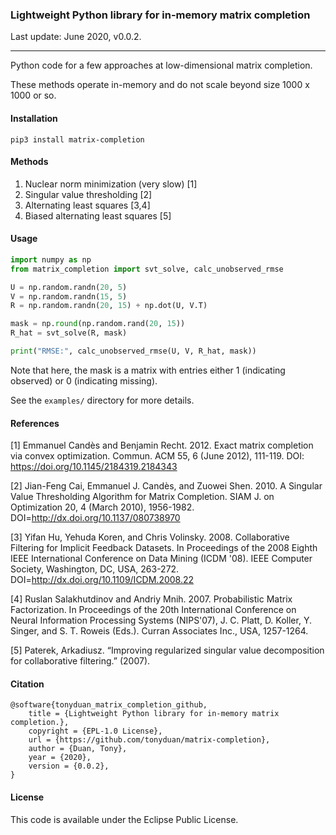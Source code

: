 ### Lightweight Python library for in-memory matrix completion

Last update: June 2020, v0.0.2.

---

Python code for a few approaches at low-dimensional matrix completion. 

These methods operate in-memory and do not scale beyond size 1000 x 1000 or so. 

#### Installation

```shell
pip3 install matrix-completion
```

#### Methods

1. Nuclear norm minimization (very slow) [1]
2. Singular value thresholding [2]
3. Alternating least squares [3,4]
4. Biased alternating least squares [5]

#### Usage

```python
import numpy as np
from matrix_completion import svt_solve, calc_unobserved_rmse

U = np.random.randn(20, 5)
V = np.random.randn(15, 5)
R = np.random.randn(20, 15) + np.dot(U, V.T)

mask = np.round(np.random.rand(20, 15))
R_hat = svt_solve(R, mask)

print("RMSE:", calc_unobserved_rmse(U, V, R_hat, mask))
```

Note that here, the mask is a matrix with entries either 1 (indicating observed) or 0 (indicating missing).

See the `examples/` directory for more details.

#### References

[1] Emmanuel Candès and Benjamin Recht. 2012. Exact matrix completion via convex optimization. Commun. ACM 55, 6 (June 2012), 111-119. DOI: https://doi.org/10.1145/2184319.2184343

[2] Jian-Feng Cai, Emmanuel J. Candès, and Zuowei Shen. 2010. A Singular Value Thresholding Algorithm for Matrix Completion. SIAM J. on Optimization 20, 4 (March 2010), 1956-1982. DOI=http://dx.doi.org/10.1137/080738970

[3] Yifan Hu, Yehuda Koren, and Chris Volinsky. 2008. Collaborative Filtering for Implicit Feedback Datasets. In Proceedings of the 2008 Eighth IEEE International Conference on Data Mining (ICDM '08). IEEE Computer Society, Washington, DC, USA, 263-272. DOI=http://dx.doi.org/10.1109/ICDM.2008.22

[4] Ruslan Salakhutdinov and Andriy Mnih. 2007. Probabilistic Matrix Factorization. In Proceedings of the 20th International Conference on Neural Information Processing Systems (NIPS'07), J. C. Platt, D. Koller, Y. Singer, and S. T. Roweis (Eds.). Curran Associates Inc., USA, 1257-1264.

[5] Paterek, Arkadiusz. “Improving regularized singular value decomposition for collaborative filtering.” (2007).

#### Citation

```
@software{tonyduan_matrix_completion_github,
	title = {Lightweight Python library for in-memory matrix completion.},
	copyright = {EPL-1.0 License},
	url = {https://github.com/tonyduan/matrix-completion},
	author = {Duan, Tony},
	year = {2020},
	version = {0.0.2},
}
```

#### License

This code is available under the Eclipse Public License.
